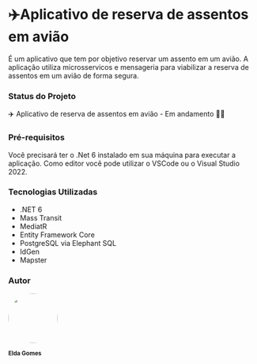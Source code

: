 # :airplane:Aplicativo de reserva de assentos em avião

É um aplicativo que tem por objetivo reservar um assento em um avião. A aplicação utiliza microsservicos e mensageria para viabilizar a reserva de assentos em um avião de forma segura.

### Status do Projeto

:airplane: Aplicativo de reserva de assentos em avião - Em andamento :walking_woman:

### Pré-requisitos

Você precisará ter o .Net 6 instalado em sua máquina para executar a aplicação. Como editor você pode utilizar o VSCode ou o Visual Studio 2022.


### Tecnologias Utilizadas

- .NET 6
- Mass Transit
- MediatR
- Entity Framework Core
- PostgreSQL via Elephant SQL
- IdGen
- Mapster

### Autor

<img style="border-radius: 50%;" src="https://avatars.githubusercontent.com/u/66490019?s=400&u=b21759dd5b60a4e75ebed39f970b717e8f03b8a0&v=4" width="100px;" alt=""/>

<sub><b>Elda Gomes</b></sub>




